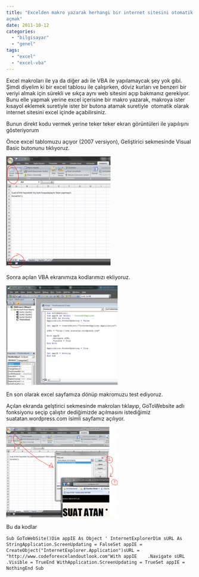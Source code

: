 ```yaml
---
title: "Excelden makro yazarak herhangi bir internet sitesini otomatik olarak
açmak"
date: 2011-10-12
categories: 
  - "bilgisayar"
  - "genel"
tags: 
  - "excel"
  - "excel-vba"
---
```


Excel makroları ile ya da diğer adı ile VBA ile yapılamaycak şey yok gibi. Şimdi diyelim ki bir excel tablosu ile çalışırken, döviz kurları ve benzeri bir veriyi almak için sürekli ve sıkça aynı web sitesini açıp bakmanız gerekiyor. Bunu elle yapmak yerine excel içerisine bir makro yazarak, makroya ister kısayol eklemek suretiyle ister bir butona atamak suretiyle  otomatik olarak internet sitesini excel içinde açabilirsiniz.  
  
  
Bunun direkt kodu vermek yerine teker teker ekran görüntüleri ile yapılışını gösteriyorum  
  
  
Önce excel tablomuzu açıyor (2007 versiyon), Geliştirici sekmesinde Visual Basic butonunu tıklıyoruz.  
  
  
[![](/images/excel_vba1.png)](http://suatatan.wordpress.com/wp-content/uploads/2011/10/excel_vba1.png?w=280)  
  
  
Sonra açılan VBA ekranımıza kodlarımızı ekliyoruz.  
  
  
[![](/images/excal_vba2.png)](http://suatatan.wordpress.com/wp-content/uploads/2011/10/excal_vba2.png?w=300)  
  
  
  
En son olarak excel sayfamıza dönüp makromuzu test ediyoruz.  
  
  
Açılan ekranda gelştirici sekmesinde makroları tıklayıp, GoToWebsite adlı fonksiyonu seçip çalıştır dediğimizde açılmasını istediğimiz suatatan.wordpress.com isimli sayfamız açılıyor.  
  
  
  
[![](/images/excal_vba3.png)](http://suatatan.wordpress.com/wp-content/uploads/2011/10/excal_vba3.png?w=300)  
  
  
  
Bu da kodlar  
  
  
  

```
Sub GoToWebSite()Dim appIE As Object ' InternetExplorerDim sURL As StringApplication.ScreenUpdating = FalseSet appIE = CreateObject("InternetExplorer.Application")sURL = "http://www.codeforexcelandoutlook.com"With appIE    .Navigate sURL    .Visible = TrueEnd WithApplication.ScreenUpdating = TrueSet appIE = NothingEnd Sub
```
